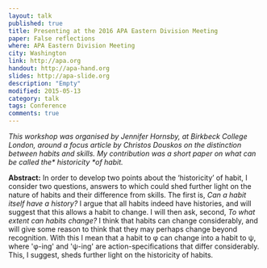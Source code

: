 ```yaml
---
layout: talk
published: true
title: Presenting at the 2016 APA Eastern Division Meeting
paper: False reflections
where: APA Eastern Division Meeting
city: Washington
link: http://apa.org
handout: http://apa-hand.org
slides: http://apa-slide.org
description: "Empty"
modified: 2015-05-13
category: talk
tags: Conference
comments: true  
---
```


_This workshop was organised by Jennifer Hornsby, at Birkbeck College London,  around a focus article by Christos Douskos on the distinction between habits and skills. My contribution was a short paper on what can be called the* historicity *of habit._

**Abstract:** In order to develop two points about the ‘historicity’ of habit, I consider two questions, answers to which could shed further light on the nature of habits and their difference from skills. The first is, *Can a habit itself have a history?* I argue that all habits indeed have histories, and will suggest that this allows a habit to change. I will then ask, second, *To what extent can habits change?* I think that habits can change considerably, and will give some reason to think that they may perhaps change beyond recognition. With this I mean that a habit to φ can change into a habit to ψ, where 'φ-ing' and 'ψ-ing' are action-specifications that differ considerably. This, I suggest, sheds further light on the historicity of habits.

